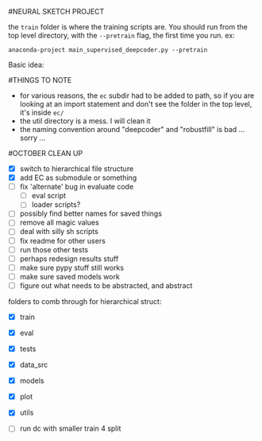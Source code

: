 #NEURAL SKETCH PROJECT

the `train` folder is where the training scripts are. You should run from the top level directory, with the `--pretrain` flag, the first time you run. ex:
```
anaconda-project main_supervised_deepcoder.py --pretrain
```

Basic idea:


#THINGS TO NOTE
- for various reasons, the `ec` subdir had to be added to path, so if you are looking at an import statement and don't see the folder in the top level, it's inside `ec/`
- the util directory is a mess. I will clean it
- the naming convention around "deepcoder" and "robustfill" is bad ... sorry ...

#OCTOBER CLEAN UP
- [X] switch to hierarchical file structure
- [X] add EC as submodule or something
- [ ] fix 'alternate' bug in evaluate code
	- [ ] eval script
	- [ ] loader scripts?
- [ ] possibly find better names for saved things
- [ ] remove all magic values
- [ ] deal with silly sh scripts
- [ ] fix readme for other users
- [ ] run those other tests
- [ ] perhaps redesign results stuff
- [ ] make sure pypy stuff still works
- [ ] make sure saved models work
- [ ] figure out what needs to be abstracted, and abstract

folders to comb through for hierarchical struct:
- [X] train
- [X] eval
- [X] tests
- [X] data_src
- [X] models
- [X] plot
- [X] utils

- [ ] run dc with smaller train 4 split